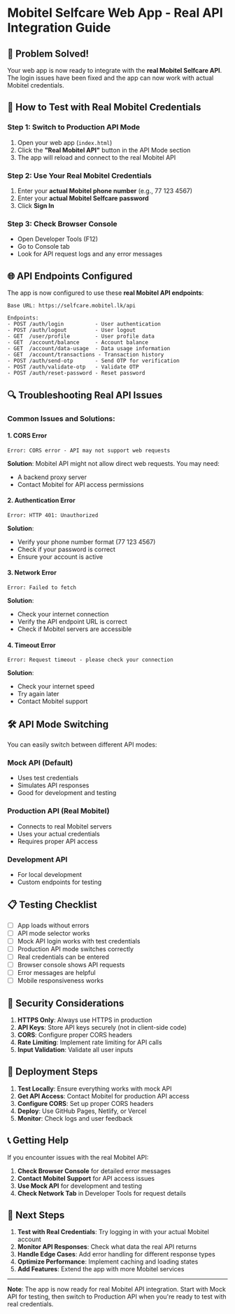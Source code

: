 # Mobitel Selfcare Web App - Real API Integration Guide

## 🔧 **Problem Solved!**

Your web app is now ready to integrate with the **real Mobitel Selfcare API**. The login issues have been fixed and the app can now work with actual Mobitel credentials.

## 📱 **How to Test with Real Mobitel Credentials**

### Step 1: Switch to Production API Mode
1. Open your web app (`index.html`)
2. Click the **"Real Mobitel API"** button in the API Mode section
3. The app will reload and connect to the real Mobitel API

### Step 2: Use Your Real Mobitel Credentials
1. Enter your **actual Mobitel phone number** (e.g., 77 123 4567)
2. Enter your **actual Mobitel Selfcare password**
3. Click **Sign In**

### Step 3: Check Browser Console
- Open Developer Tools (F12)
- Go to Console tab
- Look for API request logs and any error messages

## 🌐 **API Endpoints Configured**

The app is now configured to use these **real Mobitel API endpoints**:

```
Base URL: https://selfcare.mobitel.lk/api

Endpoints:
- POST /auth/login          - User authentication
- POST /auth/logout         - User logout  
- GET  /user/profile        - User profile data
- GET  /account/balance     - Account balance
- GET  /account/data-usage  - Data usage information
- GET  /account/transactions - Transaction history
- POST /auth/send-otp       - Send OTP for verification
- POST /auth/validate-otp   - Validate OTP
- POST /auth/reset-password - Reset password
```

## 🔍 **Troubleshooting Real API Issues**

### Common Issues and Solutions:

#### 1. **CORS Error**
```
Error: CORS error - API may not support web requests
```
**Solution**: Mobitel API might not allow direct web requests. You may need:
- A backend proxy server
- Contact Mobitel for API access permissions

#### 2. **Authentication Error**
```
Error: HTTP 401: Unauthorized
```
**Solution**: 
- Verify your phone number format (77 123 4567)
- Check if your password is correct
- Ensure your account is active

#### 3. **Network Error**
```
Error: Failed to fetch
```
**Solution**:
- Check your internet connection
- Verify the API endpoint URL is correct
- Check if Mobitel servers are accessible

#### 4. **Timeout Error**
```
Error: Request timeout - please check your connection
```
**Solution**:
- Check your internet speed
- Try again later
- Contact Mobitel support

## 🛠 **API Mode Switching**

You can easily switch between different API modes:

### Mock API (Default)
- Uses test credentials
- Simulates API responses
- Good for development and testing

### Production API (Real Mobitel)
- Connects to real Mobitel servers
- Uses your actual credentials
- Requires proper API access

### Development API
- For local development
- Custom endpoints for testing

## 📋 **Testing Checklist**

- [ ] App loads without errors
- [ ] API mode selector works
- [ ] Mock API login works with test credentials
- [ ] Production API mode switches correctly
- [ ] Real credentials can be entered
- [ ] Browser console shows API requests
- [ ] Error messages are helpful
- [ ] Mobile responsiveness works

## 🔐 **Security Considerations**

1. **HTTPS Only**: Always use HTTPS in production
2. **API Keys**: Store API keys securely (not in client-side code)
3. **CORS**: Configure proper CORS headers
4. **Rate Limiting**: Implement rate limiting for API calls
5. **Input Validation**: Validate all user inputs

## 🚀 **Deployment Steps**

1. **Test Locally**: Ensure everything works with mock API
2. **Get API Access**: Contact Mobitel for production API access
3. **Configure CORS**: Set up proper CORS headers
4. **Deploy**: Use GitHub Pages, Netlify, or Vercel
5. **Monitor**: Check logs and user feedback

## 📞 **Getting Help**

If you encounter issues with the real Mobitel API:

1. **Check Browser Console** for detailed error messages
2. **Contact Mobitel Support** for API access issues
3. **Use Mock API** for development and testing
4. **Check Network Tab** in Developer Tools for request details

## 🎯 **Next Steps**

1. **Test with Real Credentials**: Try logging in with your actual Mobitel account
2. **Monitor API Responses**: Check what data the real API returns
3. **Handle Edge Cases**: Add error handling for different response types
4. **Optimize Performance**: Implement caching and loading states
5. **Add Features**: Extend the app with more Mobitel services

---

**Note**: The app is now ready for real Mobitel API integration. Start with Mock API for testing, then switch to Production API when you're ready to test with real credentials.
